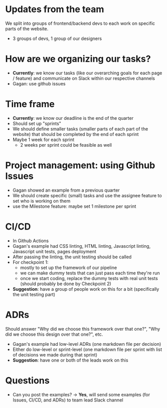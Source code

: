 # Updates from the team
We split into groups of frontend/backend devs to each work on specific parts of the website.
- 3 groups of devs, 1 group of our designers

# How are we organizing our tasks?
- **Currently**: we know our tasks (like our overarching goals for each page / feature) and communicate on Slack within our respective channels
- Gagan: use github issues

# Time frame
- **Currently**: we know our deadline is the end of the quarter
- Should set up "sprints"
- We should define smaller tasks (smaller parts of each part of the website) that should be completed by the end of each sprint
- Maybe 1 week for each sprint 
  - 2 weeks per sprint could be feasible as well

# Project management: using Github Issues
- Gagan showed an example from a previous quarter
- We should create specific (small) tasks and use the assignee feature to set who is working on them 
- use the Milestone feature: maybe set 1 milestone per sprint

# CI/CD
- In Github Actions
- Gagan's example had CSS linting, HTML linting, Javascript linting, Javascript unit tests, pages deployment
- After passing the linting, the unit testing should be called 
- For checkpoint 1:
  - mostly to set up the framework of our pipeline
  - we can make dummy tests that can just pass each time they're run
  - once we start coding, replace the dummy tests with real unit tests (should probably be done by Checkpoint 2)
- **Suggestion**: have a group of people work on this for a bit (specifically the unit testing part)

# ADRs
Should answer "Why did we choose this framework over that one?", "Why did we choose this design over that one?", etc.
- Gagan's example had low-level ADRs (one markdown file per decision)
- Either do low-level or sprint-level (one markdown file per sprint with list of decisions we made during that sprint)
- **Suggestion**: have one or both of the leads work on this

# Questions
- Can you post the examples? -> **Yes**, will send some examples (for Issues, CI/CD, and ADRs) to team lead Slack channel
